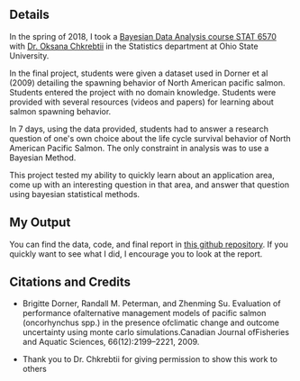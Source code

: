 ## Details

In the spring of 2018, I took a [Bayesian Data Analysis course STAT 6570](https://stat.osu.edu/courses/stat/6570) with [Dr. Oksana Chkrebtii](https://www.asc.ohio-state.edu/chkrebtii.1/research.html) in the Statistics department at Ohio State University. 

In the final project, students were given a dataset used in Dorner et al (2009) detailing the spawning behavior of North American pacific salmon. Students entered the project with no domain knowledge. Students were provided with several resources (videos and papers) for learning about salmon spawning behavior.

In 7 days, using the data provided, students had to answer a research question of one's own choice about the life cycle survival behavior of North American Pacific Salmon. The only constraint in analysis was to use a Bayesian Method. 

This project tested my ability to quickly learn about an application area, come up with an interesting question in that area, and answer that question using bayesian statistical methods.

## My Output

You can find the data, code, and final report in [this github repository](https://github.com/jacobs269/PacificSalmonSurvival). If you quickly want to see what I did, I encourage you to look at the report.

## Citations and Credits

* Brigitte Dorner, Randall M. Peterman, and Zhenming Su.  Evaluation of performance ofalternative management models of pacific salmon (oncorhynchus spp.) in the presence ofclimatic change and outcome uncertainty using monte carlo simulations.Canadian Journal ofFisheries and Aquatic Sciences, 66(12):2199–2221, 2009.

* Thank you to Dr. Chkrebtii for giving permission to show this work to others
